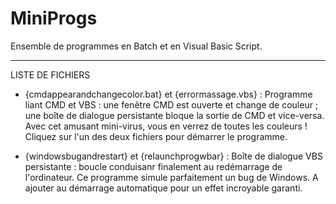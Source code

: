 # MiniProgs
Ensemble de programmes en Batch et en Visual Basic Script.
***



LISTE DE FICHIERS

  - {cmdappearandchangecolor.bat} et {errormassage.vbs} : Programme liant CMD et VBS : une fenêtre CMD est ouverte et change de couleur ; une boîte de dialogue persistante bloque la sortie de CMD et vice-versa. Avec cet amusant mini-virus, vous en verrez de toutes les couleurs ! Cliquez sur l'un des deux fichiers pour démarrer le programme.
  
  - {windowsbugandrestart} et {relaunchprogwbar} : Boîte de dialogue VBS persistante : boucle conduisanr finalement au redémarrage de l'ordinateur. Ce programme simule parfaitement un bug de Windows. A ajouter au démarrage automatique pour un effet incroyable garanti.
